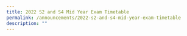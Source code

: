 ```yaml
---
title: 2022 S2 and S4 Mid Year Exam Timetable
permalink: /announcements/2022-s2-and-s4-mid-year-exam-timetable
description: ""
---
```

